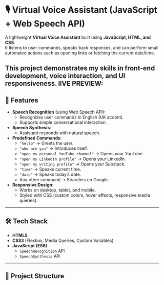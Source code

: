 # 🎙️ Virtual Voice Assistant (JavaScript + Web Speech API)

A lightweight **Virtual Voice Assistant** built using **JavaScript, HTML, and CSS**.  
It listens to user commands, speaks back responses, and can perform small automated actions such as opening links or fetching the current date/time.  

This project demonstrates my skills in **front-end development, voice interaction, and UI responsiveness**.
lIVE PREVIEW: 
---

## 🚀 Features
- **Speech Recognition** (using Web Speech API):
  - Recognizes user commands in English (UK accent).
  - Supports simple conversational interaction.
- **Speech Synthesis**:
  - Assistant responds with natural speech.
- **Predefined Commands**:
  - `"hello"` → Greets the user.
  - `"who are you"` → Introduces itself.
  - `"open my personal YouTube channel"` → Opens your YouTube.
  - `"open my LinkedIn profile"` → Opens your LinkedIn.
  - `"open my writing profile"` → Opens your Substack.
  - `"time"` → Speaks current time.
  - `"date"` → Speaks today’s date.
  - Any other command → Searches on Google.
- **Responsive Design**:
  - Works on desktop, tablet, and mobile.
  - Styled with CSS (custom colors, hover effects, responsive media queries).

---

## 🛠️ Tech Stack
- **HTML5**
- **CSS3** (Flexbox, Media Queries, Custom Variables)
- **JavaScript (ES6)**  
  - `SpeechRecognition` API  
  - `SpeechSynthesis` API  

---

## 📂 Project Structure
